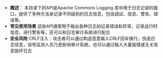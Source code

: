 - **概述**：
  本目录下的API是Apache Commons Logging 库中用于日志记录的接口，提供了多种方法来记录不同级别的日志信息，包括调试、信息、警告、错误等。
- **常见使用场景**
    这些API通常用于输出各种日志如记录错误和异常，记录运行时信息，进行警告等，还可以和日志审计系统进行配合
- **安全风险**
    CRLF注入：攻击者可以通过构造恶意输入CRLF回车换行，伪造日志信息，误导监测人员乃至影响审计系统，也可以通过输入大量报错或无关信息毁坏日志
